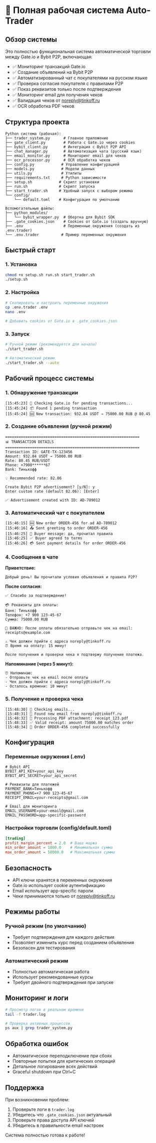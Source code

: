 # 🚀 Полная рабочая система Auto-Trader

## Обзор системы

Это полностью функциональная система автоматической торговли между Gate.io и Bybit P2P, включающая:

- ✅ Мониторинг транзакций Gate.io
- ✅ Создание объявлений на Bybit P2P
- ✅ Автоматизированный чат с покупателями на русском языке
- ✅ Проверка согласия покупателя с правилами P2P
- ✅ Показ реквизитов только после подтверждения
- ✅ Мониторинг email для получения чеков
- ✅ Валидация чеков от noreply@tinkoff.ru
- ✅ OCR обработка PDF чеков

## Структура проекта

```
Python система (рабочая):
├── trader_system.py      # Главное приложение
├── gate_client.py        # Работа с Gate.io через cookies
├── bybit_client.py       # Интеграция с Bybit P2P API
├── chat_manager.py       # Автоматизация чата (русский язык)
├── email_monitor.py      # Мониторинг email для чеков
├── ocr_processor.py      # OCR обработка чеков
├── config.py            # Управление конфигурацией
├── models.py            # Модели данных
├── utils.py             # Утилиты
├── requirements.txt     # Python зависимости
├── setup.sh            # Скрипт установки
├── run.sh              # Скрипт запуска
├── start_trader.sh     # Удобный запуск с выбором режима
└── config/
    └── default.toml    # Конфигурация по умолчанию

Вспомогательные файлы:
├── python_modules/
│   └── bybit_wrapper.py  # Обертка для Bybit SDK
├── .gate_cookies.json    # Cookies от Gate.io (создать вручную)
├── .env                  # Переменные окружения (создать из .env.trader)
└── .env.trader          # Пример переменных окружения
```

## Быстрый старт

### 1. Установка
```bash
chmod +x setup.sh run.sh start_trader.sh
./setup.sh
```

### 2. Настройка
```bash
# Скопировать и настроить переменные окружения
cp .env.trader .env
nano .env

# Добавить cookies от Gate.io в .gate_cookies.json
```

### 3. Запуск
```bash
# Ручной режим (рекомендуется для начала)
./start_trader.sh

# Автоматический режим
./start_trader.sh --auto
```

## Рабочий процесс системы

### 1. Обнаружение транзакции
```
[15:45:23] 👀 Checking Gate.io for pending transactions...
[15:45:24] 📦 Found 1 pending transaction
[15:45:24] 🆕 New transaction: 932.84 USDT → 75000.00 RUB @ 80.45
```

### 2. Создание объявления (ручной режим)
```
============================================================
📊 TRANSACTION DETAILS
============================================================
Transaction ID: GATE-TX-123456
Amount: 932.84 USDT → 75000.00 RUB
Rate: 80.45 RUB/USDT
Phone: +7900******67
Bank: Тинькофф

💡 Recommended rate: 82.06

Create Bybit P2P advertisement? [y/N]: y
Enter custom rate (default 82.06): [Enter]

✅ Advertisement created with ID: AD-789012
```

### 3. Автоматический чат с покупателем
```
[15:46:15] 🆕 New order ORDER-456 for ad AD-789012
[15:46:16] 📤 Sent greeting to order ORDER-456
[15:46:25] 💬 Buyer message: да, прочитал правила
[15:46:25] ✅ Buyer agreed to terms
[15:46:26] 💳 Sent payment details for order ORDER-456
```

### 4. Сообщения в чате

**Приветствие:**
```
Добрый день! Вы прочитали условия объявления и правила P2P?
```

**После согласия:**
```
✅ Спасибо за подтверждение!

💳 Реквизиты для оплаты:
Банк: Тинькофф
Телефон: +7 900 123-45-67
Сумма: 75000.00 RUB

📧 ВАЖНО: После оплаты обязательно отправьте чек на email: receipts@example.com

⚠️ Чек должен прийти с адреса noreply@tinkoff.ru
⏰ Время на оплату: 15 минут

После получения и проверки чека я подтвержу получение платежа.
```

**Напоминание (через 5 минут):**
```
⏰ Напоминаю:
- Отправьте чек на email после оплаты
- Чек должен прийти с адреса noreply@tinkoff.ru
- Осталось времени: 10 минут
```

### 5. Получение и проверка чека
```
[15:48:30] 📧 Checking emails...
[15:48:31] 📨 Found new email from noreply@tinkoff.ru
[15:48:32] 📎 Processing PDF attachment: receipt_123.pdf
[15:48:33] ✅ Valid receipt: amount 75000.00 matches order
[15:48:34] 🎉 Order ORDER-456 completed successfully
```

## Конфигурация

### Переменные окружения (.env)
```env
# Bybit API
BYBIT_API_KEY=your_api_key
BYBIT_API_SECRET=your_api_secret

# Реквизиты для платежей
PAYMENT_BANK=Тинькофф
PAYMENT_PHONE=+7 900 123-45-67
RECEIPT_EMAIL=your-receipts@gmail.com

# Email для мониторинга
EMAIL_USERNAME=your-email@gmail.com
EMAIL_PASSWORD=app-specific-password
```

### Настройки торговли (config/default.toml)
```toml
[trading]
profit_margin_percent = 2.0  # Ваша маржа
min_order_amount = 1000.0    # Минимальная сумма
max_order_amount = 50000.0   # Максимальная сумма
```

## Безопасность

- API ключи хранятся в переменных окружения
- Gate.io использует cookie аутентификацию
- Email использует app-specific пароли
- Чеки принимаются только от noreply@tinkoff.ru

## Режимы работы

### Ручной режим (по умолчанию)
- Требует подтверждения для каждого действия
- Позволяет изменить курс перед созданием объявления
- Безопасен для тестирования

### Автоматический режим
- Полностью автоматическая работа
- Использует рекомендованные курсы
- Требует двойного подтверждения при запуске

## Мониторинг и логи

```bash
# Просмотр логов в реальном времени
tail -f trader.log

# Проверка активных процессов
ps aux | grep trader_system.py
```

## Обработка ошибок

- Автоматическое переподключение при сбоях
- Повторные попытки для критических операций
- Детальное логирование всех действий
- Graceful shutdown при Ctrl+C

## Поддержка

При возникновении проблем:
1. Проверьте логи в `trader.log`
2. Убедитесь что `.gate_cookies.json` актуальный
3. Проверьте права доступа API ключей
4. Убедитесь в правильности email настроек

Система полностью готова к работе!